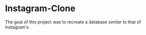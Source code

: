 # Instagram-Clone

The goal of this project was to recreate a database similar to that of Instagram's 
